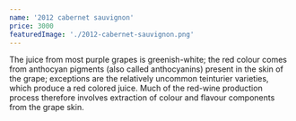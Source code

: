 ```yaml
---
name: '2012 cabernet sauvignon'
price: 3000
featuredImage: './2012-cabernet-sauvignon.png'
---
```


The juice from most purple grapes is greenish-white; the red colour comes from anthocyan pigments (also called anthocyanins) present in the skin of the grape; exceptions are the relatively uncommon teinturier varieties, which produce a red colored juice. Much of the red-wine production process therefore involves extraction of colour and flavour components from the grape skin.
